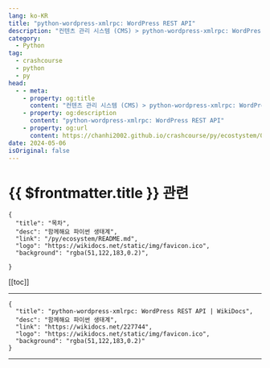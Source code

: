 ```yaml
---
lang: ko-KR
title: "python-wordpress-xmlrpc: WordPress REST API"
description: "컨텐츠 관리 시스템 (CMS) > python-wordpress-xmlrpc: WordPress REST API"
category:
  - Python
tag: 
  - crashcourse
  - python
  - py
head:
  - - meta:
    - property: og:title
      content: "컨텐츠 관리 시스템 (CMS) > python-wordpress-xmlrpc: WordPress REST API"
    - property: og:description
      content: "python-wordpress-xmlrpc: WordPress REST API"
    - property: og:url
      content: https://chanhi2002.github.io/crashcourse/py/ecostystem/06/cms/python-wordpress-xmlrpc.html
date: 2024-05-06
isOriginal: false
---
```


# {{ $frontmatter.title }} 관련

```component VPCard
{
  "title": "목차",
  "desc": "함께해요 파이썬 생태계",
  "link": "/py/ecosystem/README.md",
  "logo": "https://wikidocs.net/static/img/favicon.ico",
  "background": "rgba(51,122,183,0.2)",
  
}
```

[[toc]]

---

```component VPCard
{
  "title": "python-wordpress-xmlrpc: WordPress REST API | WikiDocs",
  "desc": "함께해요 파이썬 생태계",
  "link": "https://wikidocs.net/227744",
  "logo": "https://wikidocs.net/static/img/favicon.ico",
  "background": "rgba(51,122,183,0.2)"
}
```

<!-- TODO: 작성 -->

---

<TagLinks />